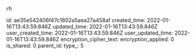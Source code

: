 rfi

id: ae35e542406f47c1802a5aea27a458af
created_time: 2022-01-16T13:43:59.846Z
updated_time: 2022-01-16T13:43:59.846Z
user_created_time: 2022-01-16T13:43:59.846Z
user_updated_time: 2022-01-16T13:43:59.846Z
encryption_cipher_text: 
encryption_applied: 0
is_shared: 0
parent_id: 
type_: 5